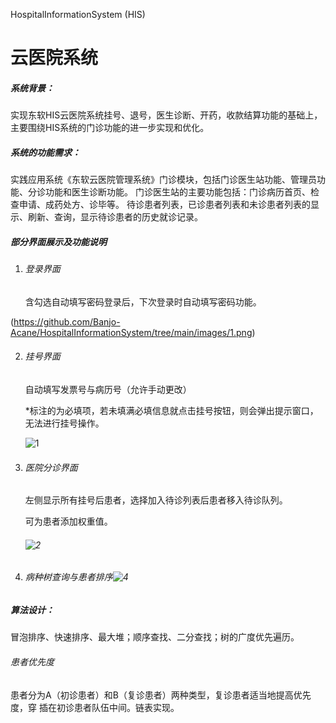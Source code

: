 HospitalInformationSystem (HIS)

# 云医院系统

##### 系统背景：

  实现东软HIS云医院系统挂号、退号，医生诊断、开药，收款结算功能的基础上，主要围绕HIS系统的门诊功能的进一步实现和优化。

##### 系统的功能需求：

  实践应用系统《东软云医院管理系统》门诊模块，包括门诊医生站功能、管理员功能、分诊功能和医生诊断功能。
  门诊医生站的主要功能包括：门诊病历首页、检查申请、成药处方、诊毕等。
  待诊患者列表，已诊患者列表和未诊患者列表的显示、刷新、查询，显示待诊患者的历史就诊记录。



##### 部分界面展示及功能说明

1. ###### 登录界面

   含勾选自动填写密码登录后，下次登录时自动填写密码功能。

(https://github.com/Banjo-Acane/HospitalInformationSystem/tree/main/images/1.png)



2. ###### 挂号界面

   自动填写发票号与病历号（允许手动更改）

   *标注的为必填项，若未填满必填信息就点击挂号按钮，则会弹出提示窗口，无法进行挂号操作。

   ![1](C:\Users\17468\Desktop\1.jpg)

   

3. ###### 医院分诊界面

   左侧显示所有挂号后患者，选择加入待诊列表后患者移入待诊队列。

   可为患者添加权重值。

   ###### ![2](C:\Users\17468\Desktop\3.png)

   

4. ###### 病种树查询与患者排序![4](C:\Users\17468\Desktop\4.png)
 
##### 算法设计：

​	冒泡排序、快速排序、最大堆；顺序查找、二分查找；树的广度优先遍历。

###### 	患者优先度

​		患者分为A（初诊患者）和B（复诊患者）两种类型，复诊患者适当地提高优先度，穿	插在初诊患者队伍中间。链表实现。


